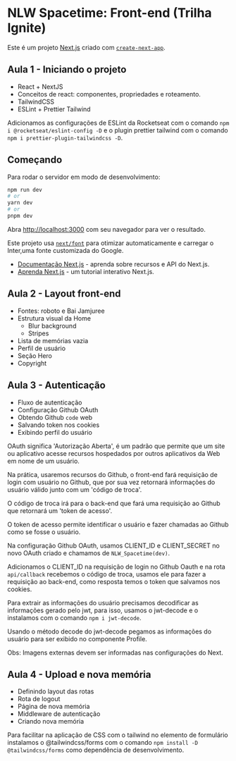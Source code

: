 # NLW Spacetime: Front-end (Trilha Ignite)

Este é um projeto [Next.js](https://nextjs.org/) criado com [`create-next-app`](https://github.com/vercel/next.js/tree/canary/packages/create-next-app).

## Aula 1 - Iniciando o projeto

- React + NextJS
- Conceitos de react: componentes, propriedades e roteamento.
- TailwindCSS
- ESLint + Prettier Tailwind

Adicionamos as configurações de ESLint da Rocketseat com o comando `npm i @rocketseat/eslint-config -D` e o plugin prettier tailwind com o comando `npm i prettier-plugin-tailwindcss -D`.

## Começando

Para rodar o servidor em modo de desenvolvimento:

```bash
npm run dev
# or
yarn dev
# or
pnpm dev
```

Abra [http://localhost:3000](http://localhost:3000) com seu navegador para ver o resultado.

Este projeto usa [`next/font`](https://nextjs.org/docs/basic-features/font-optimization) para otimizar automaticamente e carregar o Inter,uma fonte customizada do Google.

- [Documentação Next.js](https://nextjs.org/docs) - aprenda sobre recursos e API do Next.js.
- [Aprenda Next.js](https://nextjs.org/learn) - um tutorial interativo Next.js.

## Aula 2 - Layout front-end

- Fontes: roboto e Bai Jamjuree
- Estrutura visual da Home
  - Blur background
  - Stripes
- Lista de memórias vazia
- Perfil de usuário
- Seção Hero
- Copyright

## Aula 3 - Autenticação

- Fluxo de autenticação
- Configuração Github OAuth
- Obtendo Github `code` web
- Salvando token nos cookies
- Exibindo perfil do usuário

OAuth significa 'Autorização Aberta', é um padrão que permite que um site ou aplicativo acesse recursos hospedados por outros aplicativos da Web em nome de um usuário.

Na prática, usaremos recursos do Github, o front-end fará requisição de login com usuário no Github, que por sua vez retornará informações do usuário válido junto com um 'código de troca'.

O código de troca irá para o back-end que fará uma requisição ao Github que retornará um 'token de acesso'.

O token de acesso permite identificar o usuário e fazer chamadas ao Github como se fosse o usuário.

Na configuração Github OAuth, usamos CLIENT_ID e CLIENT_SECRET no novo OAuth criado e chamamos de `NLW_Spacetime(dev)`.

Adicionamos o CLIENT_ID na requisição de login no Github Oauth e na rota `api/callback` recebemos o código de troca, usamos ele para fazer a requisição ao back-end, como resposta temos o token que salvamos nos cookies.

Para extrair as informações do usuário precisamos decodificar as informações gerado pelo jwt, para isso, usamos o jwt-decode e o instalamos com o comando `npm i jwt-decode`.

Usando o método decode do jwt-decode pegamos as informações do usuário para ser exibido no componente Profile.

Obs: Imagens externas devem ser informadas nas configurações do Next.

## Aula 4 - Upload e nova memória

- Definindo layout das rotas
- Rota de logout
- Página de nova memória
- Middleware de autenticação
- Criando nova memória

Para facilitar na aplicação de CSS com o tailwind no elemento de formulário instalamos o @tailwindcss/forms com o comando `npm install -D @tailwindcss/forms` como dependência de desenvolvimento.
